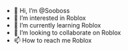 - 👋 Hi, I’m @Sooboss
- 👀 I’m interested in Roblox
- 🌱 I’m currently learning Roblox
- 💞️ I’m looking to collaborate on Roblox
- 📫 How to reach me Roblox

<!---
Sooboss/Sooboss is a ✨ special ✨ repository because its `README.md` (this file) appears on your GitHub profile.
You can click the Preview link to take a look at your changes.
--->
